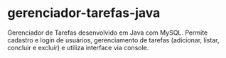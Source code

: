 # gerenciador-tarefas-java
Gerenciador de Tarefas desenvolvido em Java com MySQL. Permite cadastro e login de usuários, gerenciamento de tarefas (adicionar, listar, concluir e excluir) e utiliza interface via console.
